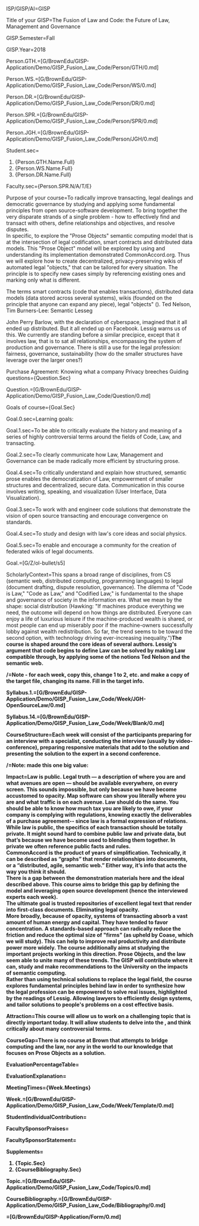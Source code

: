 ISP/GISP/AI=GISP

Title of your GISP=The Fusion of Law and Code: the Future of Law, Management and Governance

GISP.Semester=Fall

GISP.Year=2018

Person.GTH.=[G/BrownEdu/GISP-Application/Demo/GISP_Fusion_Law_Code/Person/GTH/0.md]

Person.WS.=[G/BrownEdu/GISP-Application/Demo/GISP_Fusion_Law_Code/Person/WS/0.md]

Person.DR.=[G/BrownEdu/GISP-Application/Demo/GISP_Fusion_Law_Code/Person/DR/0.md]

Person.SPR.=[G/BrownEdu/GISP-Application/Demo/GISP_Fusion_Law_Code/Person/SPR/0.md]

Person.JGH.=[G/BrownEdu/GISP-Application/Demo/GISP_Fusion_Law_Code/Person/JGH/0.md]

Student.sec=<ol><li>{Person.GTH.Name.Full} <li>{Person.WS.Name.Full} <li>{Person.DR.Name.Full}</ol>

Faculty.sec={Person.SPR.N/A/T/E}

Purpose of your course=To radically improve transacting, legal dealings and democratic governance by studying and applying some fundamental principles from open source-software development. To bring together the very disparate strands of a single problem - how to effectively find and transact with others, define relationships and objectives, and resolve disputes.<br>In specific, to explore the "Prose Objects" semantic computing model that is at the intersection of legal codification, smart contracts and distributed data models. This "Prose Object" model will be explored by using and understanding its implementation demonstrated CommonAccord.org. Thus we will explore how to create decentralized, privacy-preserving wikis of automated legal "objects," that can be tailored for every situation. The principle is to specify new cases simply by referencing existing ones and marking only what is different.

The terms smart contracts (code that enables transactions), distributed data models (data stored across several systems), wikis (founded on the principle that anyone can expand any piece), legal "objects" ().
Ted Nelson, Tim Burners-Lee: Semantic
Lesseg

John Perry Barlow, with the declaration of cyberspace, imagined that it all ended up distributed. But it all ended up on Facebook. Lessig warns us of this. We currently are standing before a similar precipice, except that it involves law, that is to sat all relationships, encompassing the system of production and governance.
There is still a use for the legal profession: fairness, governance, sustainability (how do the smaller structures have leverage over the larger ones?)

Purchase Agreement: Knowing what a company
Privacy breeches
Guiding questions={Question.Sec}

Question.=[G/BrownEdu/GISP-Application/Demo/GISP_Fusion_Law_Code/Question/0.md]

Goals of course={Goal.Sec}

Goal.0.sec=Learning goals:

Goal.1.sec=To be able to critically evaluate the history and meaning of a series of highly controversial terms around the fields of Code, Law, and transacting.

Goal.2.sec=To clearly communicate how Law, Management and Governance can be made radically more efficient by structuring prose.

Goal.4.sec=To critically understand and explain how structured, semantic prose enables the democratization of Law, empowerment of smaller structures and decentralized, secure data. Communication in this course involves writing, speaking, and visualization (User Interface, Data Visualization).

Goal.3.sec=To work with and engineer code solutions that demonstrate the vision of open source transacting and encourage convergence on standards.

Goal.4.sec=To study and design with law's core ideas and social physics.

Goal.5.sec=To enable and encourage a community for the creation of federated wikis of legal documents.

Goal.=[G/Z/ol-bullet/s5]

ScholarlyContext=This spans a broad range of disciplines, from CS (semantic web, distributed computing, programming languages) to legal (document drafting, dispute resolution, governance). The dilemma of "Code is Law," "Code as Law," and "Codified Law," is fundamental to the shape and governance of society in the information era. What we mean by the shape: social distribution (Hawking: "If machines produce everything we need, the outcome will depend on how things are distributed. Everyone can enjoy a life of luxurious leisure if the machine-produced wealth is shared, or most people can end up miserably poor if the machine-owners successfully lobby against wealth redistribution. So far, the trend seems to be toward the second option, with technology driving ever-increasing inequality.")<b>The course is shaped around the core ideas of several authors. Lessig's argument that code begins to define Law can be solved by making Law compatible through, by applying some of the notions Ted Nelson and the semantic web.

/=Note - for each week, copy this, change 1 to 2, etc. and make a copy of the target file, changing its name.  Fill in the target info.

Syllabus.1.=[G/BrownEdu/GISP-Application/Demo/GISP_Fusion_Law_Code/Week/JGH-OpenSourceLaw/0.md]

Syllabus.14.=[G/BrownEdu/GISP-Application/Demo/GISP_Fusion_Law_Code/Week/Blank/0.md]

CourseStructure=Each week will consist of the participants preparing for an interview with a specialist, conducting the interview (usually by video-conference), preparing responsive materials that add to the solution and presenting the solution to the expert in a second
conference.

/=Note: made this one big value:

Impact=Law is public.  Legal truth — a description of where you are and what avenues are open — should be available everywhere, on every screen. This sounds impossible, but only because we have become accustomed to opacity.  Map software can show you literally where you are and what traffic is on each avenue.  Law should do the same. You should be able to know how much tax you are likely to owe, if your company is complying with regulations, knowing exactly the deliverables of a purchase agreement-- since law is a formal expression of relations. While law is public, the specifics of each transaction should be totally private.  It might sound hard to combine public law and private data, but that’s because we have become used to blending them together.  In private we often reference public facts and rules. <br> CommonAccord is the product of years of simplification.  Technically, it can be described as “graphs” that render relationships into documents, or a “distributed, agile, semantic web.”  Either way, it’s info that acts the way you think it should.<br>There is a gap between the demonstration materials here and the ideal described above.  This course aims to bridge this gap by defining the model and leveraging open source development (hence the interviewed experts each week). <br> The ultimate goal is trusted repositories of excellent legal text that render into first-class documents.  Eliminating legal opacity.<br> More broadly, because of opacity, systems of transacting absorb a vast amount of human energy and capital. They have tended to favor concentration.  A standards-based approach can radically reduce the friction and reduce the optimal size of "firms" (as upheld by Coase, which we will study).  This can help to improve real productivity and distribute power more widely.  The course additionally aims at studying the important projects working in this direction.  Prose Objects, and the law seem able to unite many of these trends.  The GISP will contribute where it can, study and make recommendations to the University on the impacts of semantic computing. <br> Rather than using technical solutions to replace the legal field, the course explores fundamental principles behind law in order to synthesize how the legal profession can be empowered to solve real issues, highlighted by the readings of Lessig. Allowing lawyers to efficiently design systems, and tailor solutions to people's problems on a cost effective basis.

Attraction=This course will allow us to work on a challenging topic that is directly important today. It will allow students to delve into the , and think critically about many controversial terms.

CourseGap=There is no course at Brown that attempts to bridge computing and the law, nor any in the world to our knowledge that focuses on Prose Objects as a solution.

EvaluationPercentageTable=

EvaluationExplanation=

MeetingTimes={Week.Meetings}

Week.=[G/BrownEdu/GISP-Application/Demo/GISP_Fusion_Law_Code/Week/Template/0.md]

StudentIndividualContribution=

FacultySponsorPraises=

FacultySponsorStatement=

Supplements=<ol><li>{Topic.Sec}<li>{CourseBibliography.Sec}</ol>

Topic.=[G/BrownEdu/GISP-Application/Demo/GISP_Fusion_Law_Code/Topics/0.md]

CourseBibliography.=[G/BrownEdu/GISP-Application/Demo/GISP_Fusion_Law_Code/Bibliography/0.md]

=[G/BrownEdu/GISP-Application/Form/0.md]
